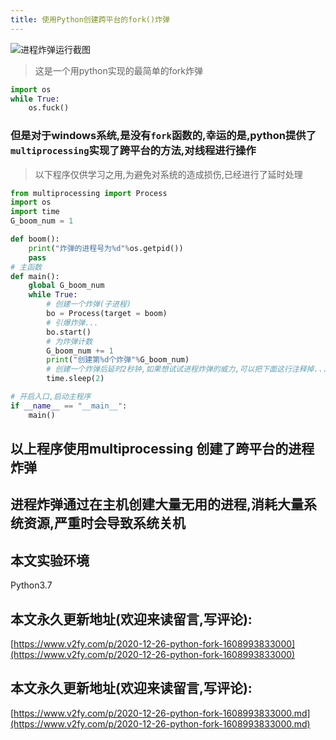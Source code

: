 ```yaml
---
title: 使用Python创建跨平台的fork()炸弹
---
```




![进程炸弹运行截图](https://www.v2fy.com/asset/0i/jikemiji/jikemiji-md/2020-12-26-python-fork-1608993833000.assets/3203841-be781b8bd75f3800.png)

> 这是一个用python实现的最简单的fork炸弹
```python
import os
while True:
    os.fuck()
```
### 但是对于windows系统,是没有`fork`函数的,幸运的是,python提供了`multiprocessing`实现了跨平台的方法,对线程进行操作
>  以下程序仅供学习之用,为避免对系统的造成损伤,已经进行了延时处理
```python
from multiprocessing import Process
import os
import time
G_boom_num = 1

def boom():
    print("炸弹的进程号为%d"%os.getpid())
    pass
# 主函数
def main():
    global G_boom_num
    while True:
        # 创建一个炸弹(子进程)
        bo = Process(target = boom)
        # 引爆炸弹...
        bo.start()
        # 为炸弹计数
        G_boom_num += 1
        print("创建第%d个炸弹"%G_boom_num)
        # 创建一个炸弹后延时2秒钟,如果想试试进程炸弹的威力,可以把下面这行注释掉...
        time.sleep(2)

# 开启入口,启动主程序
if __name__ == "__main__":
    main()
```
## 以上程序使用multiprocessing 创建了跨平台的进程炸弹

## 进程炸弹通过在主机创建大量无用的进程,消耗大量系统资源,严重时会导致系统关机



##  本文实验环境



Python3.7









## 本文永久更新地址(欢迎来读留言,写评论):

[https://www.v2fy.com/p/2020-12-26-python-fork-1608993833000](https://www.v2fy.com/p/2020-12-26-python-fork-1608993833000)

## 本文永久更新地址(欢迎来读留言,写评论):

[https://www.v2fy.com/p/2020-12-26-python-fork-1608993833000.md](https://www.v2fy.com/p/2020-12-26-python-fork-1608993833000.md)
